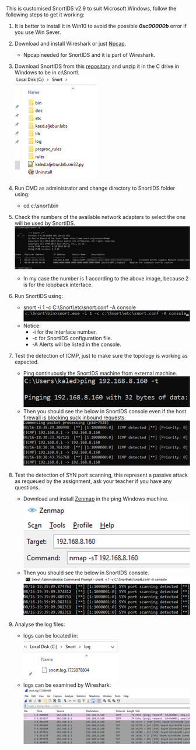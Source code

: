 This is customised SnortIDS v2.9 to suit Microsoft Windows, follow the following steps to get it working:

1. It is better to install it in Win10 to avoid the possible **_0xc00000b_** error if you use Win Sever.
2. Download and install Wireshark or just [Npcap](https://npcap.com/dist/npcap-1.79.exe).

   - Npcap needed for SnortIDS and it is part of Wireshark.

3. Download SnortIDS from this [repository](https://github.com/kaledaljebur/snortids-windows/raw/main/Snort.zip) and unzip it in the C drive in Windows to be in c:\Snort\ \
   ![alt text](images/snort-in-c-drive.png)
4. Run CMD as administrator and change directory to SnortIDS folder using:
   - cd c:\snort\bin
5. Check the numbers of the available network adapters to select the one will be used by SnortIDS. \
   ![alt text](images/snort-w.png)

   - In my case the number is 1 according to the above image, because 2 is for the loopback interface.

6. Run SnortIDS using:
   - snort -i 1 -c C:\Snort\etc\snort.conf -A console \
     ![alt text](images/snort-run.png)
   - Notice:
     - -i for the interface number.
     - -c for SnortIDS configuration file.
     - -A Alerts will be listed in the console.
7. Test the detection of ICMP, just to make sure the topology is working as expected.

   - Ping continuously the SnortIDS machine from external machine. \
     ![alt text](images/ping.png)
   - Then you should see the below in SnortIDS console even if the host firewall is blocking suck inbound requests: \
     ![alt text](images/snort-icmp.png)

8. Test the detection of SYN port scanning, this represent a passive attack as requeued by the assignment, ask your teacher if you have any questions.
   - Download and install [Zenmap](https://nmap.org/dist/nmap-7.95-setup.exe) in the ping Windows machine. \
     ![alt text](images/zenmap.png)
   - Then you should see the below in SnortIDS console. \
     ![alt text](images/nmap.png)
9. Analyse the log files:
   - logs can be located in: \
     ![alt text](images/log.png)
   - logs can be examined by Wireshark: \
     ![alt text](images/wireshark.png)
